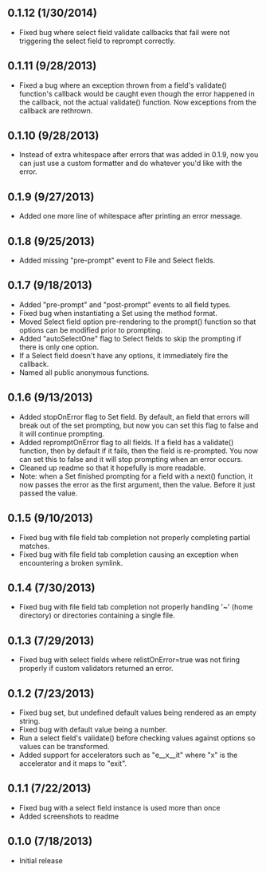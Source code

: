 0.1.12 (1/30/2014)
-------------------
 * Fixed bug where select field validate callbacks that fail were not triggering
   the select field to reprompt correctly.

0.1.11 (9/28/2013)
-------------------
 * Fixed a bug where an exception thrown from a field's validate() function's
   callback would be caught even though the error happened in the callback,
   not the actual validate() function. Now exceptions from the callback are
   rethrown.

0.1.10 (9/28/2013)
-------------------
 * Instead of extra whitespace after errors that was added in 0.1.9, now you can
   just use a custom formatter and do whatever you'd like with the error.

0.1.9 (9/27/2013)
-------------------
 * Added one more line of whitespace after printing an error message.

0.1.8 (9/25/2013)
-------------------
 * Added missing "pre-prompt" event to File and Select fields.

0.1.7 (9/18/2013)
-------------------
 * Added "pre-prompt" and "post-prompt" events to all field types.
 * Fixed bug when instantiating a Set using the method format.
 * Moved Select field option pre-rendering to the prompt() function so that
   options can be modified prior to prompting.
 * Added "autoSelectOne" flag to Select fields to skip the prompting if there
   is only one option.
 * If a Select field doesn't have any options, it immediately fire the callback.
 * Named all public anonymous functions.

0.1.6 (9/13/2013)
-------------------
 * Added stopOnError flag to Set field. By default, an field that errors will
   break out of the set prompting, but now you can set this flag to false and it
   will continue prompting.
 * Added repromptOnError flag to all fields. If a field has a validate()
   function, then by default if it fails, then the field is re-prompted. You now
   can set this to false and it will stop prompting when an error occurs.
 * Cleaned up readme so that it hopefully is more readable.
 * Note: when a Set finished prompting for a field with a next() function, it
   now passes the error as the first argument, then the value. Before it just
   passed the value.

0.1.5 (9/10/2013)
-------------------
 * Fixed bug with file field tab completion not properly completing partial
   matches.
 * Fixed bug with file field tab completion causing an exception when
   encountering a broken symlink.

0.1.4 (7/30/2013)
-------------------
 * Fixed bug with file field tab completion not properly handling '~'
   (home directory) or directories containing a single file.

0.1.3 (7/29/2013)
-------------------
 * Fixed bug with select fields where relistOnError=true was not firing properly
   if custom validators returned an error.

0.1.2 (7/23/2013)
-------------------
 * Fixed bug set, but undefined default values being rendered as an empty string.
 * Fixed bug with default value being a number.
 * Run a select field's validate() before checking values against options so
   values can be transformed.
 * Added support for accelerators such as "e__x__it" where "x" is the
   accelerator and it maps to "exit".

0.1.1 (7/22/2013)
-------------------
 * Fixed bug with a select field instance is used more than once
 * Added screenshots to readme

0.1.0 (7/18/2013)
-------------------
 * Initial release

